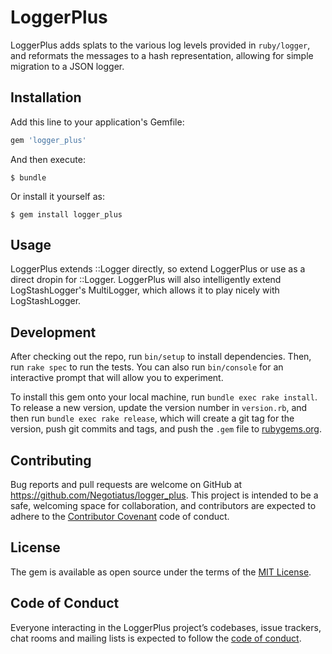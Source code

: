 # LoggerPlus

LoggerPlus adds splats to the various log levels provided in `ruby/logger`, and reformats the messages to a hash representation, allowing for simple migration to a JSON logger.

## Installation

Add this line to your application's Gemfile:

```ruby
gem 'logger_plus'
```

And then execute:

    $ bundle

Or install it yourself as:

    $ gem install logger_plus

## Usage

LoggerPlus extends ::Logger directly, so extend LoggerPlus or use as a direct dropin for ::Logger.
LoggerPlus will also intelligently extend LogStashLogger's MultiLogger, which allows it to play nicely with LogStashLogger.

## Development

After checking out the repo, run `bin/setup` to install dependencies. Then, run `rake spec` to run the tests. You can also run `bin/console` for an interactive prompt that will allow you to experiment.

To install this gem onto your local machine, run `bundle exec rake install`. To release a new version, update the version number in `version.rb`, and then run `bundle exec rake release`, which will create a git tag for the version, push git commits and tags, and push the `.gem` file to [rubygems.org](https://rubygems.org).

## Contributing

Bug reports and pull requests are welcome on GitHub at https://github.com/Negotiatus/logger_plus. This project is intended to be a safe, welcoming space for collaboration, and contributors are expected to adhere to the [Contributor Covenant](http://contributor-covenant.org) code of conduct.

## License

The gem is available as open source under the terms of the [MIT License](https://opensource.org/licenses/MIT).

## Code of Conduct

Everyone interacting in the LoggerPlus project’s codebases, issue trackers, chat rooms and mailing lists is expected to follow the [code of conduct](https://github.com/Negotiatus/logger_plus/blob/master/CODE_OF_CONDUCT.md).
